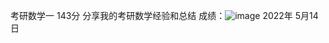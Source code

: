 考研数学一 143分 分享我的考研数学经验和总结
成绩：![image](https://user-images.githubusercontent.com/97868672/168411059-58a6e260-3fd0-4c3a-922a-b6d14631708f.png)
2022年 5月14日
